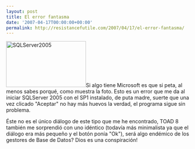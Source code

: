 ```yaml
---
layout: post
title: El error fantasma
date: '2007-04-17T00:00:00+00:00'
permalink: http://resistancefutile.com/2007/04/17/el-error-fantasma/
---
```

<img src="http://resistancefutile.com/wp-content/sqlserver.png" width="218" height="126" alt="SQLServer2005" class="derecha_borde" />Si algo tiene Microsoft es que si peta, al menos sabes porqué, como muestra la foto. Esto es un error que me da al iniciar SQLServer 2005 con el SP1 instalado, de puta madre, suerte que una vez clicado "Aceptar" no hay más huevos la verdad, el programa sigue sin problema.

Éste no es el único diálogo de este tipo que me he encontrado, TOAD 8 también me sorprendió con uno idéntico (todavía más minimalista ya que el diálogo era más pequeño y el botón ponía "Ok"), será algo endémico de los gestores de Base de Datos? Dios es una conspiración! 
